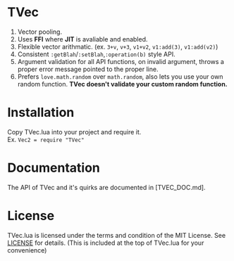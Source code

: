 # TVec
1. Vector pooling.
2. Uses **FFI** where **JIT** is avaliable and enabled.
3. Flexible vector arithmatic. (ex. `3+v`, `v+3`, `v1+v2`, `v1:add(3)`, `v1:add(v2)`)
4. Consistent `:getBlah`/`:setBlah`,`:operation(b)` style API.
5. Argument validation for all API functions, on invalid argument, throws a proper error message pointed to the proper line.
6. Prefers `love.math.random` over `math.random`, also lets you use your own random function. **TVec doesn't validate your custom random function.**

# Installation
Copy TVec.lua into your project and require it. <br/>
Ex. `Vec2 = require "TVec"`

# Documentation
The API of TVec and it's quirks are documented in [TVEC_DOC.md].

# License
TVec.lua is licensed under the terms and condition of the MIT License.
See [LICENSE](LICENSE) for details.
(This is included at the top of TVec.lua for your convenience)
